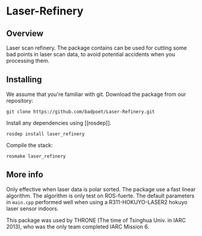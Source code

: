 Laser-Refinery
==============

Overview
-----------------------------------

Laser scan refinery. The package contains can be used for cutting some bad points 
in laser scan data, to avoid potential accidents when you processing them.

Installing
-----------------------------------

We assume that you're familiar with git.
Download the package from our repository:

    git clone https://github.com/badpoet/Laser-Refinery.git

Install any dependencies using [[rosdep]].

    rosdep install laser_refinery

Compile the stack:

    rosmake laser_refinery

More info
-----------------------------------

Only effective when laser data is polar sorted.
The package use a fast linear algorithm.
The algorithm is only test on ROS-fuerte.
The default parameters in `main.cpp` performed well when using a
R311-HOKUYO-LASER2 hokuyo laser sensor indoors.

This package was used by THRONE (The time of Tsinghua Univ. in IARC 2013),
who was the only team completed IARC Mission 6.
